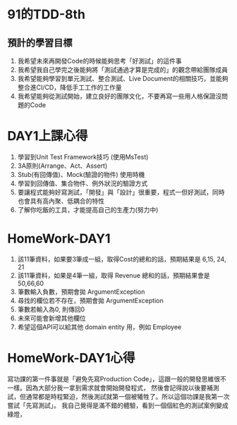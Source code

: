 # 91的TDD-8th

## 預計的學習目標

1. 我希望未來再開發Code的時候能夠思考「好測試」的這件事
2. 我希望我自己學完之後能夠將「測試通過才算是完成的」的觀念帶給團隊成員
3. 我希望能夠學習到單元測試、整合測試、Live Document的相關技巧，並能夠整合進CI/CD，降低手工工作的工作量
4. 我希望能夠從測試開始，建立良好的團隊文化，不要再寫一些用人格保證沒問題的Code

# DAY1上課心得

1. 學習到Unit Test Framework技巧 (使用MsTest)
2. 3A原則(Arrange、Act、Assert)
3. Stub(有回傳值)、Mock(驗證的物件) 使用時機
4. 學習到回傳值、集合物件、例外狀況的驗證方式
5. 要讓程式能夠好寫測試，「開發」與「設計」很重要，程式一但好測試，同時也會具有高內聚、低耦合的特性
6. 了解你吃飯的工具，才能提高自己的生產力(努力中)


# HomeWork-DAY1

1. 該11筆資料，如果要3筆成一組，取得Cost的總和的話，預期結果是 6,15, 24, 21
2. 該11筆資料，如果是4筆一組，取得 Revenue 總和的話，預期結果會是 50,66,60
3. 筆數輸入負數，預期會拋 ArgumentException
4. 尋找的欄位若不存在，預期會拋 ArgumentException
5. 筆數若輸入為0, 則傳回0
6. 未來可能會新增其他欄位
7. 希望這個API可以給其他 domain entity 用，例如 Employee


# HomeWork-DAY1心得

寫功課的第一件事就是「避免先寫Production Code」，這跟一般的開發思維很不一樣。因為大部分我一拿到需求就會開始開發程式，
然後會記得說以後要補測試，但通常都是時程緊迫，然後測試就第一個被犧牲了。所以這個功課是我第一次嘗試「先寫測試」。
我自己覺得是滿不錯的體驗，看到一個個紅色的測試案例變成綠燈，


